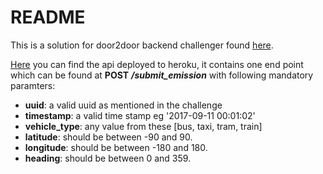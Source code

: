 # README

This is a solution for door2door backend challenger found [here](https://github.com/door2door-io/backend-code-challenge).

[Here](https://door2door-backend.herokuapp.com/) you can find the api deployed to heroku, it contains one end point which can be found at **POST** **_/submit_emission_** with following mandatory paramters:
* **uuid**: a valid uuid as mentioned in the challenge
* **timestamp**: a valid time stamp eg '2017-09-11 00:01:02'
* **vehicle_type**: any value from these [bus, taxi, tram, train]
* **latitude**: should be between -90 and 90.
* **longitude**: should be between -180 and 180.
* **heading**: should be between 0 and 359.
